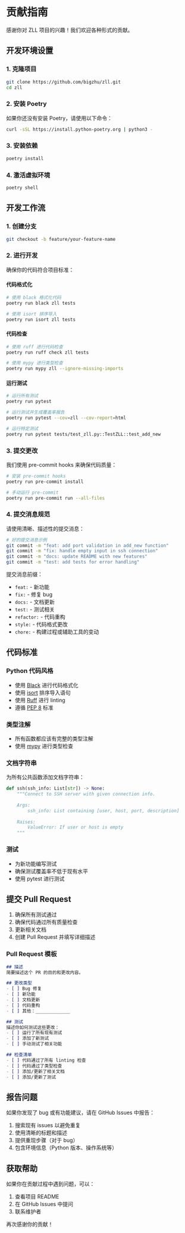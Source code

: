 # 贡献指南

感谢你对 ZLL 项目的兴趣！我们欢迎各种形式的贡献。

## 开发环境设置

### 1. 克隆项目

```bash
git clone https://github.com/bigzhu/zll.git
cd zll
```

### 2. 安装 Poetry

如果你还没有安装 Poetry，请使用以下命令：

```bash
curl -sSL https://install.python-poetry.org | python3 -
```

### 3. 安装依赖

```bash
poetry install
```

### 4. 激活虚拟环境

```bash
poetry shell
```

## 开发工作流

### 1. 创建分支

```bash
git checkout -b feature/your-feature-name
```

### 2. 进行开发

确保你的代码符合项目标准：

#### 代码格式化

```bash
# 使用 black 格式化代码
poetry run black zll tests

# 使用 isort 排序导入
poetry run isort zll tests
```

#### 代码检查

```bash
# 使用 ruff 进行代码检查
poetry run ruff check zll tests

# 使用 mypy 进行类型检查
poetry run mypy zll --ignore-missing-imports
```

#### 运行测试

```bash
# 运行所有测试
poetry run pytest

# 运行测试并生成覆盖率报告
poetry run pytest --cov=zll --cov-report=html

# 运行特定测试
poetry run pytest tests/test_zll.py::TestZLL::test_add_new
```

### 3. 提交更改

我们使用 pre-commit hooks 来确保代码质量：

```bash
# 安装 pre-commit hooks
poetry run pre-commit install

# 手动运行 pre-commit
poetry run pre-commit run --all-files
```

### 4. 提交消息规范

请使用清晰、描述性的提交消息：

```bash
# 好的提交消息示例
git commit -m "feat: add port validation in add_new function"
git commit -m "fix: handle empty input in ssh connection"
git commit -m "docs: update README with new features"
git commit -m "test: add tests for error handling"
```

提交消息前缀：
- `feat:` - 新功能
- `fix:` - 修复 bug
- `docs:` - 文档更新
- `test:` - 测试相关
- `refactor:` - 代码重构
- `style:` - 代码格式更改
- `chore:` - 构建过程或辅助工具的变动

## 代码标准

### Python 代码风格

- 使用 [Black](https://black.readthedocs.io/) 进行代码格式化
- 使用 [isort](https://pycqa.github.io/isort/) 排序导入语句
- 使用 [Ruff](https://docs.astral.sh/ruff/) 进行 linting
- 遵循 [PEP 8](https://www.python.org/dev/peps/pep-0008/) 标准

### 类型注解

- 所有函数都应该有完整的类型注解
- 使用 [mypy](http://mypy-lang.org/) 进行类型检查

### 文档字符串

为所有公共函数添加文档字符串：

```python
def ssh(ssh_info: List[str]) -> None:
    """Connect to SSH server with given connection info.
    
    Args:
        ssh_info: List containing [user, host, port, description]
    
    Raises:
        ValueError: If user or host is empty
    """
```

### 测试

- 为新功能编写测试
- 确保测试覆盖率不低于现有水平
- 使用 pytest 进行测试

## 提交 Pull Request

1. 确保所有测试通过
2. 确保代码通过所有质量检查
3. 更新相关文档
4. 创建 Pull Request 并填写详细描述

### Pull Request 模板

```markdown
## 描述
简要描述这个 PR 的目的和更改内容。

## 更改类型
- [ ] Bug 修复
- [ ] 新功能
- [ ] 文档更新
- [ ] 代码重构
- [ ] 其他：_____________

## 测试
描述你如何测试这些更改：
- [ ] 运行了所有现有测试
- [ ] 添加了新测试
- [ ] 手动测试了相关功能

## 检查清单
- [ ] 代码通过了所有 linting 检查
- [ ] 代码通过了类型检查
- [ ] 添加/更新了相关文档
- [ ] 添加/更新了测试
```

## 报告问题

如果你发现了 bug 或有功能建议，请在 GitHub Issues 中报告：

1. 搜索现有 issues 以避免重复
2. 使用清晰的标题和描述
3. 提供重现步骤（对于 bug）
4. 包含环境信息（Python 版本、操作系统等）

## 获取帮助

如果你在贡献过程中遇到问题，可以：

1. 查看项目 README
2. 在 GitHub Issues 中提问
3. 联系维护者

再次感谢你的贡献！